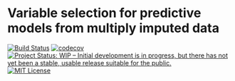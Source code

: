# Variable selection for predictive models from multiply imputed data
[![Build Status](https://travis-ci.com/humburg/miPredict.svg?token=sRC9E4dmQfb9QxeQj9EC&branch=master)](https://travis-ci.com/humburg/miPredict) [![codecov](https://codecov.io/gh/humburg/miPredict/branch/master/graph/badge.svg?token=8M4IPRP20E)](https://codecov.io/gh/humburg/miPredict) [![Project Status: WIP – Initial development is in progress, but there has not yet been a stable, usable release suitable for the public.](https://www.repostatus.org/badges/latest/wip.svg)](https://www.repostatus.org/#wip) [![MIT License](https://img.shields.io/github/license/mashape/apistatus.svg)](https://choosealicense.com/licenses/mit/)

